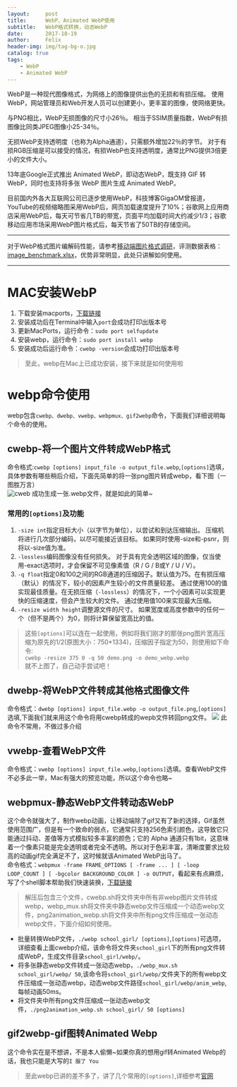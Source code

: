 ```yaml
---
layout:     post
title:      WebP、Animated WebP使用
subtitle:   WebP格式转换，动态WebP
date:       2017-10-19
author:     Felix
header-img: img/tag-bg-o.jpg
catalog: true
tags:
    - WebP
    - Animated WebP
---
```


WebP是一种现代图像格式，为网络上的图像提供出色的无损和有损压缩。 使用WebP，网站管理员和Web开发人员可以创建更小，更丰富的图像，使网络更快。    

与PNG相比，WebP无损图像的尺寸小26％。 相当于SSIM质量指数，WebP有损图像比同类JPEG图像小25-34％。    

无损WebP支持透明度（也称为Alpha通道），只需额外增加22％的字节。 对于有损RGB压缩是可以接受的情况，有损WebP也支持透明度，通常比PNG提供3倍更小的文件大小。    

13年底Google正式推出 Animated WebP，即动态WebP，既支持 GIF 转 WebP，同时也支持将多张 WebP 图片生成 Animated WebP。    

目前国内外各大互联网公司已逐步使用WebP，科技博客GigaOM曾报道，YouTube的视频缩略图采用WebP后，网页加载速度提升了10%；谷歌网上应用商店采用WebP后，每天可节省几TB的带宽，页面平均加载时间大约减少1/3；谷歌移动应用市场采用WebP图片格式后，每天节省了50TB的存储空间。    

----    

对于WebP格式图片编解码性能，请参考[移动端图片格式调研](https://blog.ibireme.com/2015/11/02/mobile_image_benchmark/)，评测数据表格：[image_benchmark.xlsx](https://blog.ibireme.com/wp-content/uploads/2015/11/image_benchmark.xlsx)，优势非常明显，此处只讲解如何使用。    

----

# MAC安装WebP
1. 下载安装macports，[下载链接](https://guide.macports.org/#installing.macports)
2. 安装成功后在Terminal中输入`port`会成功打印出版本号
3. 更新MacPorts，运行命令：`sudo port selfupdate`
4. 安装webp，运行命令：`sudo port install webp`
5. 安装成功后运行命令：`cwebp -version`会成功打印出版本号

> 至此，webp在Mac上已成功安装，接下来就是如何使用啦

# webp命令使用
webp包含`cwebp、dwebp、vwebp、webpmux、gif2webp`命令，下面我们详细说明每个命令的使用。    

## cwebp-将一个图片文件转成WebP格式
命令格式:`cwebp [options] input_file -o output_file.webp`,`[options]`选填，具体参数有哪些稍后介绍，下面先简单的将一张png图片转成webp，看下图（一图胜万言）  
![cweb](https://ws3.sinaimg.cn/large/006tNc79ly1fknm29egfij30qe0fm793.jpg)
成功生成一张.webp文件，就是如此的简单~  
### 常用的`[options]`及功能  
1. `-size int`指定目标大小（以字节为单位），以尝试和到达压缩输出。 压缩机将进行几次部分编码，以尽可能接近该目标。 如果同时使用-size和-psnr，则将以-size值为准。
2. `-lossless`编码图像没有任何损失。 对于具有完全透明区域的图像，仅当使用-exact选项时，才会保留不可见像素值（R / G / B或Y / U / V）。
3. `-q float`指定0和100之间的RGB通道的压缩因子。默认值为75。在有损压缩（默认）的情况下，较小的因素产生较小的文件质量较差。 通过使用100的值实现最佳质量。在无损压缩（`-lossless`）的情况下，一个小因素可以实现更快的压缩速度，但会产生较大的文件。 通过使用值100来实现最大压缩。
4. `-resize width height`调整源文件的尺寸。 如果宽度或高度参数中的任何一个（但不是两个）为0，则将计算保留宽高比的值。 
    
>这些`[options]`可以连在一起使用，例如将我们刚才的那张png图片宽高压缩为原先的1/2(原图大小：750*1334)，压缩因子指定为50，则使用如下命令:  
`cwebp -resize 375 0 -q 50 demo.png -o demo_webp.webp`  
就不上图了，自己动手尝试吧！  

## dwebp-将WebP文件转成其他格式图像文件
命令格式：`dwebp [options] input_file.webp -o output_file.png`,`[options]`选填,下面我们就来用这个命令将用cwebp转成的wepb文件转回png文件。
![](https://ws2.sinaimg.cn/large/006tNc79ly1fknnf2rjg7j30yq02ct9o.jpg)
此命令不常用，不做过多介绍

## vwebp-查看WebP文件
命令格式：`vwebp [options] input_file.webp`,`[options]`选填。查看WebP文件不必多此一举，Mac有强大的预览功能，所以这个命令也略~

## webpmux-静态WebP文件转动态WebP  
这个命令就强大了，制作webp动画，让移动端除了gif又有了新的选择，Gif虽然使用范围广，但是有一个致命的弱点，它通常只支持256色索引颜色，这导致它只能通过抖动、差值等方式模拟较多丰富的颜色；它的 Alpha 通道只有1bit，这意味着一个像素只能是完全透明或者完全不透明。所以对于色彩丰富，清晰度要求比较高的动画gif完全满足不了，这时候就该Animated WebP出马了。  
命令格式：`webpmux -frame FRAME_OPTIONS [ -frame ... ] [ -loop LOOP_COUNT ] [ -bgcolor BACKGROUND_COLOR ] -o OUTPUT`，看起来有点麻烦，写了个shell脚本帮助我们快速装换，[下载链接](https://pan.baidu.com/s/1pKLIuDl)
>解压后包含三个文件，cwebp.sh将文件夹中所有非webp图片文件转成webp，webp_mux.sh将文件夹中静态webp文件压缩成一个动态webp文件，png2animation_webp.sh将文件夹中所有png文件压缩成一张动态webp文件，下面介绍如何使用。  
  
* 批量转换WebP文件，`./webp school_girl/ [options]`,`[options]`可选项，详细查看上面cwebp介绍，该命令将文件夹`school_girl`下的所有png文件转成WebP，生成文件目录`school_girl/webp/`。
* 将多张静态webp文件转成一张动态webp，`./webp_mux.sh school_girl/webp/ 50`,该命令将`school_girl/webp/`文件夹下的所有webp文件压缩成一张动态webp，动态webp文件路径`school_girl/webp/anim_webp`,每帧动画50ms。
* 将文件夹中所有png文件压缩成一张动态webp文件，`./png2animation_webp.sh school_girl/ 50 [options]`

## gif2webp-gif图转Animated Webp
这个命令实在是不想讲，不是本人偷懒~如果你真的想用gif转Animated Webp的话，我也只能是大写的`I 服了 You`

>至此webp已讲的差不多了，讲了几个常用的`[options]`,详细参考[官网](https://developers.google.com/speed/webp/)





        

















